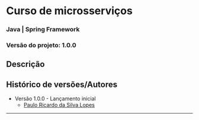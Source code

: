 # Curso de microsserviços
### Java | Spring Framework
### Versão do projeto: 1.0.0

## Descrição


## Histórico de versões/Autores

* Versão 1.0.0 - Lançamento inicial
  - [Paulo Ricardo da Silva Lopes](https://github.com/RicardoLopes1)

---

